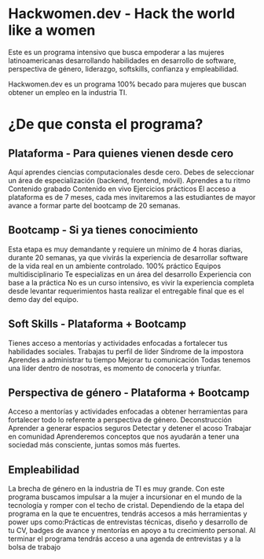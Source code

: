 # Hackwomen.dev - Hack the world like a women
Este es un programa intensivo que busca empoderar a las mujeres latinoamericanas desarrollando habilidades en desarrollo de software, perspectiva de género, liderazgo, softskills, confianza y empleabilidad.

Hackwomen.dev es un programa 100% becado para mujeres que buscan obtener un empleo en la industria TI.

# ¿De que consta el programa?
## Plataforma - Para quienes vienen desde cero
Aquí aprendes ciencias computacionales desde cero. Debes de seleccionar un área de especialización (backend, frontend, móvil).
Aprendes a tu ritmo
Contenido grabado
Contenido en vivo
Ejercicios prácticos
El acceso a plataforma es de 7 meses, cada mes invitaremos a las estudiantes de mayor avance a formar parte del bootcamp de 20 semanas.

## Bootcamp - Si ya tienes conocimiento
Esta etapa es muy demandante y requiere un mínimo de 4 horas diarias, durante 20 semanas, ya que vivirás la experiencia de desarrollar software de la vida real en un ambiente controlado.
100% práctico
Equipos multidisciplinario
Te especializas en un área del desarrollo
Experiencia con base a la práctica
No es un curso intensivo, es vivir la experiencia completa desde levantar requerimientos hasta realizar el entregable final que es el demo day del equipo.

## Soft Skills - Plataforma + Bootcamp
Tienes acceso a mentorías y actividades enfocadas a fortalecer tus habilidades sociales.
Trabajas tu perfil de líder
Síndrome de la impostora
Aprendes a administrar tu tiempo
Mejorar tu comunicación
Todas tenemos una líder dentro de nosotras, es momento de conocerla y triunfar.

## Perspectiva de género - Plataforma + Bootcamp
Acceso a mentorías y actividades enfocadas a obtener herramientas para fortalecer todo lo referente a perspectiva de género.
Deconstrucción
Aprender a generar espacios seguros
Detectar y detener el acoso
Trabajar en comunidad
Aprenderemos conceptos que nos ayudarán a tener una sociedad más consciente, juntas somos más fuertes.

## Empleabilidad
La brecha de género en la industria de TI es muy grande. Con este programa buscamos impulsar a la mujer a incursionar en el mundo de la tecnología y romper con el techo de cristal.
Dependiendo de la etapa del programa en la que te encuentres, tendrás accesos a más herramientas y power ups como:Prácticas de entrevistas técnicas, diseño y desarrollo de tu CV, badges de avance y mentorías en apoyo a tu crecimiento personal.
Al terminar el programa tendrás acceso a una agenda de entrevistas y a la bolsa de trabajo
